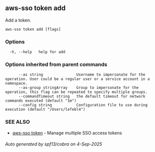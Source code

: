 ## aws-sso token add

Add a token.

```
aws-sso token add [flags]
```

### Options

```
  -h, --help   help for add
```

### Options inherited from parent commands

```
      --as string               Username to impersonate for the operation. User could be a regular user or a service account in a namespace.
      --as-group stringArray    Group to impersonate for the operation, this flag can be repeated to specify multiple groups.
      --commandTimeout string   the default timeout for network commands executed (default "1m")
      --config string           Configuration file to use during execution (default "/Users/lefebl4")
```

### SEE ALSO

* [aws-sso token](aws-sso_token.md)	 - Manage multiple SSO access tokens

###### Auto generated by spf13/cobra on 4-Sep-2025

